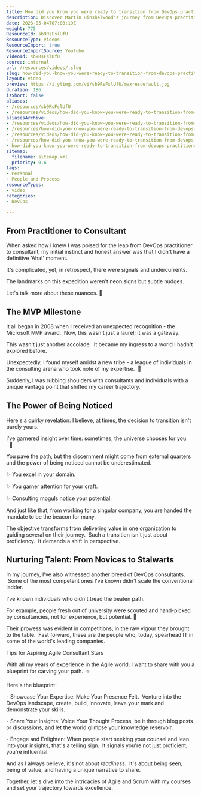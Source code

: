 ```yaml
---
title: How did you know you were ready to transition from DevOps practitioner to DevOps Consultant?
description: Discover Martin Hinshelwood's journey from DevOps practitioner to consultant, exploring mastery through empowering others in this insightful video.
date: 2023-05-04T07:00:19Z
weight: 775
ResourceId: sb9RsFslUfU
ResourceType: videos
ResourceImport: true
ResourceImportSource: Youtube
videoId: sb9RsFslUfU
source: internal
url: /resources/videos/:slug
slug: how-did-you-know-you-were-ready-to-transition-from-devops-practitioner-to-devops-consultant
layout: video
preview: https://i.ytimg.com/vi/sb9RsFslUfU/maxresdefault.jpg
duration: 186
isShort: false
aliases:
- /resources/sb9RsFslUfU
- /resources/videos/how-did-you-know-you-were-ready-to-transition-from-devops-practitioner-to-devops-consultant
aliasesArchive:
- /resources/videos/how-did-you-know-you-were-ready-to-transition-from-devops-practitioner-to-devops-consultant
- /resources/how-did-you-know-you-were-ready-to-transition-from-devops-practitioner-to-devops-consultant
- /resources/videos/how-did-you-know-you-were-ready-to-transition-from-devops-practitioner-to-devops-consultant-
- /resources/how-did-you-know-you-were-ready-to-transition-from-devops-practitioner-to-devops-consultant-
- how-did-you-know-you-were-ready-to-transition-from-devops-practitioner-to-devops-consultant
sitemap:
  filename: sitemap.xml
  priority: 0.6
tags:
- Personal
- People and Process
resourceTypes:
- video
categories:
- DevOps

---
```

## From Practitioner to Consultant

When asked how I knew I was poised for the leap from DevOps practitioner to consultant, my initial instinct and honest answer was that I didn't have a definitive 'Aha!' moment.

It's complicated, yet, in retrospect, there were signals and undercurrents.

The landmarks on this expedition weren't neon signs but subtle nudges.

Let's talk more about these nuances. 🚀

## The MVP Milestone

It all began in 2008 when I received an unexpected recognition - the Microsoft MVP award.  Now, this wasn't just a laurel; it was a gateway.

This wasn't just another accolade.  It became my ingress to a world I hadn't explored before.

Unexpectedly, I found myself amidst a new tribe - a league of individuals in the consulting arena who took note of my expertise.  🌟

Suddenly, I was rubbing shoulders with consultants and individuals with a unique vantage point that shifted my career trajectory.

## The Power of Being Noticed

Here's a quirky revelation: I believe, at times, the decision to transition isn't purely yours.

I've garnered insight over time: sometimes, the universe chooses for you.   👀

You pave the path, but the discernment might come from external quarters and the power of being noticed cannot be underestimated. 

✨ You excel in your domain.

✨ You garner attention for your craft.

✨ Consulting moguls notice your potential.

And just like that, from working for a singular company, you are handed the mandate to be the beacon for many.

The objective transforms from delivering value in one organization to guiding several on their journey.  Such a transition isn't just about proficiency.  It demands a shift in perspective.

## Nurturing Talent: From Novices to Stalwarts

In my journey, I've also witnessed another breed of DevOps consultants.  Some of the most competent ones I've known didn't scale the conventional ladder.

I've known individuals who didn't tread the beaten path.

For example, people fresh out of university were scouted and hand-picked by consultancies, not for experience, but potential. 🌱

Their prowess was evident in competitions, in the raw vigour they brought to the table.  Fast forward, these are the people who, today, spearhead IT in some of the world's leading companies.

Tips for Aspiring Agile Consultant Stars

With all my years of experience in the Agile world, I want to share with you a blueprint for carving your path.  ⭐

Here's the blueprint:

\- Showcase Your Expertise: Make Your Presence Felt.  Venture into the DevOps landscape, create, build, innovate, leave your mark and demonstrate your skills.

\- Share Your Insights: Voice Your Thought Process, be it through blog posts or discussions, and let the world glimpse your knowledge reservoir.

\- Engage and Enlighten: When people start seeking your counsel and lean into your insights, that's a telling sign.  It signals you're not just proficient; you're influential.

And as I always believe, it's not about _readiness_.  It's about being seen, being of value, and having a unique narrative to share.

Together, let's dive into the intricacies of Agile and Scrum with my courses and set your trajectory towards excellence.
